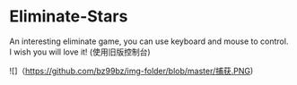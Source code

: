 # Eliminate-Stars
An interesting eliminate game, you can use keyboard and mouse to control. I wish you will love it!
(使用旧版控制台)


![]（https://github.com/bz99bz/img-folder/blob/master/捕获.PNG)
